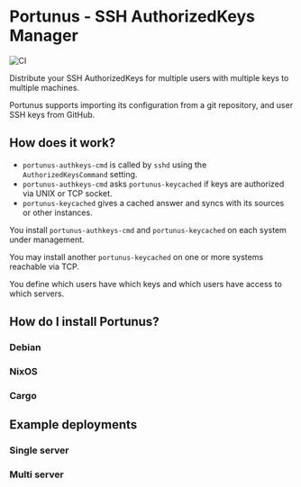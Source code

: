 # Portunus - SSH AuthorizedKeys Manager

![CI](https://github.com/sshine/portunus/actions/workflows/main.yml/badge.svg)

Distribute your SSH AuthorizedKeys for multiple users with multiple keys to multiple machines.

Portunus supports importing its configuration from a git repository, and user SSH keys from GitHub.

## How does it work?

- `portunus-authkeys-cmd` is called by `sshd` using the `AuthorizedKeysCommand` setting.
- `portunus-authkeys-cmd` asks `portunus-keycached` if keys are authorized via UNIX or TCP socket.
- `portunus-keycached` gives a cached answer and syncs with its sources or other instances.

You install `portunus-authkeys-cmd` and `portunus-keycached` on each system under management.

You may install another `portunus-keycached` on one or more systems reachable via TCP.

You define which users have which keys and which users have access to which servers.

## How do I install Portunus?

### Debian

### NixOS

### Cargo

## Example deployments

### Single server

### Multi server

